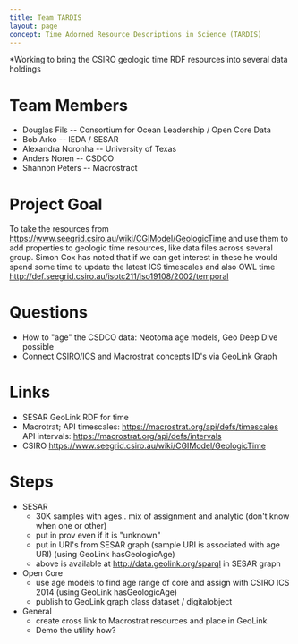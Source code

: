 ```yaml
---
title: Team TARDIS
layout: page
concept: Time Adorned Resource Descriptions in Science (TARDIS)
---
```


*Working to bring the CSIRO geologic time RDF resources into several data holdings


# Team Members

  * Douglas Fils  -- Consortium for Ocean Leadership / Open Core Data
  * Bob Arko -- IEDA / SESAR
  * Alexandra Noronha -- University of Texas  
  * Anders Noren -- CSDCO 
  * Shannon Peters -- Macrostract


# Project Goal

To take the resources from https://www.seegrid.csiro.au/wiki/CGIModel/GeologicTime
and use them to add properties to geologic time resources, like data files across
several group.   Simon Cox has noted that if we can get interest in these he
would spend some time to update the latest ICS timescales and also 
OWL time http://def.seegrid.csiro.au/isotc211/iso19108/2002/temporal

# Questions

  * How to "age" the CSDCO data:  Neotoma age models, Geo Deep Dive possible
  * Connect CSIRO/ICS and Macrostrat concepts ID's via GeoLink Graph


# Links

  * SESAR GeoLink RDF for time
  * Macrotrat;  API timescales: https://macrostrat.org/api/defs/timescales API intervals: https://macrostrat.org/api/defs/intervals 
  * CSIRO   https://www.seegrid.csiro.au/wiki/CGIModel/GeologicTime

# Steps  
  * SESAR
    * 30K samples with ages..  mix of assignment and analytic  (don't know when one or other)
    * put in prov even if it is "unknown"
    * put in URI's from SESAR graph (sample URI is associated with age URI)  (using GeoLink hasGeologicAge)
    * above is available at http://data.geolink.org/sparql in SESAR graph
  * Open Core
    * use age models to find age range of core and assign with CSIRO ICS 2014  (using GeoLink hasGeologicAge)
    * publish to GeoLink graph class dataset / digitalobject
  * General
    * create cross link to Macrostrat resources and place in GeoLink
    * Demo the utility how?
